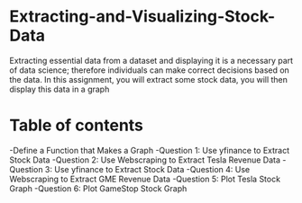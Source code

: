 # Extracting-and-Visualizing-Stock-Data
Extracting essential data from a dataset and displaying it is a necessary part of data science; therefore individuals can make correct decisions based on the data. In this assignment, you will extract some stock data, you will then display this data in a graph

# Table of contents

-Define a Function that Makes a Graph
-Question 1: Use yfinance to Extract Stock Data
-Question 2: Use Webscraping to Extract Tesla Revenue Data
-Question 3: Use yfinance to Extract Stock Data
-Question 4: Use Webscraping to Extract GME Revenue Data
-Question 5: Plot Tesla Stock Graph
-Question 6: Plot GameStop Stock Graph
